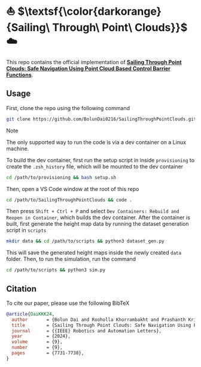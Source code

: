 # ⛵ $\textsf{\color{darkorange}{Sailing\ Through\ Point\ Clouds}}$ ☁️

This repo contains the official implementation of [**Sailing Through Point Clouds: Safe Navigation Using Point Cloud Based Control Barrier Functions**](https://arxiv.org/pdf/2403.18206).

## Usage

First, clone the repo using the following command

```bash
git clone https://github.com/BolunDai0216/SailingThroughPointClouds.git
```

> [!NOTE]
> The only supported way to run the code is via a dev container on a Linux machine. 

To build the dev container, first run the setup script in inside `provisioning` to create the `.zsh_history` file, which will be mounted to the dev container

```bash
cd /path/to/provisioning && bash setup.sh
```

Then, open a VS Code window at the root of this repo

```bash
cd /path/to/SailingThroughPointClouds && code . 
```

Then press `Shift + Ctrl + P` and select `Dev Containers: Rebuild and Reopen in Container`, which builds the dev container. After the container is built, first generate the height map data by running the dataset generation script in `scripts`

```bash
mkdir data && cd /path/to/scripts && python3 dataset_gen.py
```

This will save the generated height maps inside the newly created `data` folder. Then, to run the simulation, run the command

```bash
cd /path/to/scripts && python3 sim.py
```

## Citation

To cite our paper, please use the following BibTeX

```bibtex
@article{DaiKKK24,
  author       = {Bolun Dai and Rooholla Khorrambakht and Prashanth Krishnamurthy and Farshad Khorrami},
  title        = {Sailing Through Point Clouds: Safe Navigation Using Point Cloud Based Control Barrier Functions},
  journal      = {{IEEE} Robotics and Automation Letters},
  year         = {2024},
  volume       = {9},
  number       = {9},
  pages        = {7731-7738},
}
```
